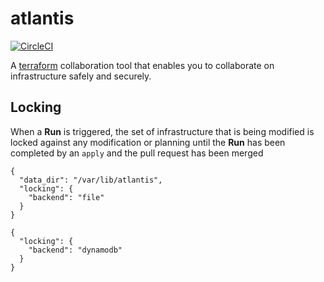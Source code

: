 # atlantis
[![CircleCI](https://circleci.com/gh/hootsuite/atlantis/tree/master.svg?style=shield&circle-token=08bf5b34233b0e168a9dd73e01cafdcf7dc4bf16)](https://circleci.com/gh/hootsuite/atlantis/tree/master)

A [terraform](https://www.terraform.io/) collaboration tool that enables you to collaborate on infrastructure safely and securely.

## Locking
When a **Run** is triggered, the set of infrastructure that is being modified is locked against any modification or planning until the **Run** has been
completed by an `apply` and the pull request has been merged

```
{
  "data_dir": "/var/lib/atlantis",
  "locking": {
    "backend": "file"
  }
}

{
  "locking": {
    "backend": "dynamodb"
  }
}
```
